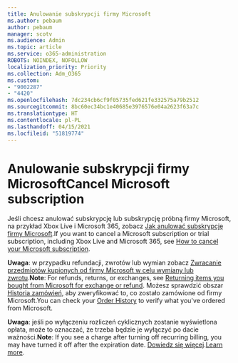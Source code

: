 ```yaml
---
title: Anulowanie subskrypcji firmy Microsoft
ms.author: pebaum
author: pebaum
manager: scotv
ms.audience: Admin
ms.topic: article
ms.service: o365-administration
ROBOTS: NOINDEX, NOFOLLOW
localization_priority: Priority
ms.collection: Adm_O365
ms.custom:
- "9002287"
- "4420"
ms.openlocfilehash: 7dc234cb6cf9f05735fed621fe332575a79b2512
ms.sourcegitcommit: 8bc60ec34bc1e40685e3976576e04a2623f63a7c
ms.translationtype: HT
ms.contentlocale: pl-PL
ms.lasthandoff: 04/15/2021
ms.locfileid: "51819774"
---
```

# <a name="cancel-microsoft-subscription"></a><span data-ttu-id="021ae-102">Anulowanie subskrypcji firmy Microsoft</span><span class="sxs-lookup"><span data-stu-id="021ae-102">Cancel Microsoft subscription</span></span>

<span data-ttu-id="021ae-103">Jeśli chcesz anulować subskrypcję lub subskrypcję próbną firmy Microsoft, na przykład Xbox Live i Microsoft 365, zobacz [Jak anulować subskrypcję firmy Microsoft](https://support.microsoft.com/help/4027815).</span><span class="sxs-lookup"><span data-stu-id="021ae-103">If you want to cancel a Microsoft subscription or trial subscription, including Xbox Live and Microsoft 365, see [How to cancel your Microsoft subscription](https://support.microsoft.com/help/4027815).</span></span>

<span data-ttu-id="021ae-104">**Uwaga**: w przypadku refundacji, zwrotów lub wymian zobacz [Zwracanie przedmiotów kupionych od firmy Microsoft w celu wymiany lub zwrotu](https://support.microsoft.com/help/10558).</span><span class="sxs-lookup"><span data-stu-id="021ae-104">**Note**: For refunds, returns, or exchanges, see [Returning items you bought from Microsoft for exchange or refund](https://support.microsoft.com/help/10558).</span></span> <span data-ttu-id="021ae-105">Możesz sprawdzić obszar [Historia zamówień](https://account.microsoft.com/billing/orders/), aby zweryfikować to, co zostało zamówione od firmy Microsoft.</span><span class="sxs-lookup"><span data-stu-id="021ae-105">You can check your [Order History](https://account.microsoft.com/billing/orders/) to verify what you've ordered from Microsoft.</span></span> 

<span data-ttu-id="021ae-106">**Uwaga**: jeśli po wyłączeniu rozliczeń cyklicznych zostanie wyświetlona opłata, może to oznaczać, że trzeba będzie je wyłączyć po dacie ważności.</span><span class="sxs-lookup"><span data-stu-id="021ae-106">**Note**: If you see a charge after turning off recurring billing, you may have turned it off after the expiration date.</span></span> <span data-ttu-id="021ae-107">[Dowiedz się więcej](https://support.microsoft.com/help/10640).</span><span class="sxs-lookup"><span data-stu-id="021ae-107">[Learn more](https://support.microsoft.com/help/10640).</span></span> 
